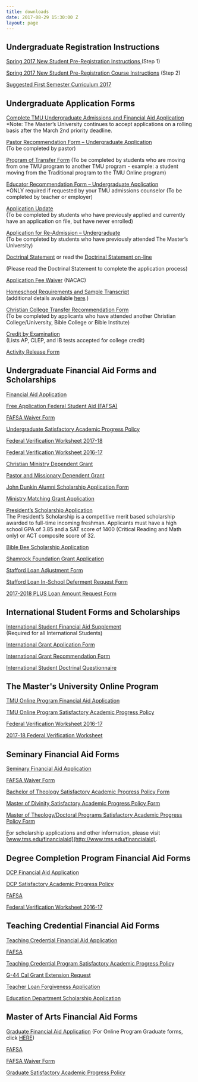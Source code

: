 ```yaml
---
title: downloads
date: 2017-08-29 15:30:00 Z
layout: page
---
```


## Undergraduate Registration Instructions

[Spring 2017 New Student Pre-Registration Instructions ](http://www.masters.edu/media/868825/sp-17-new-student-pre-registration.pdf "SP 17 New Student Pre-Registration.pdf")(Step 1)

[Spring 2017 New Student Pre-Registration Course Instructions](http://www.masters.edu/media/868824/sp-17-new-student-course-registration-instructions.pdf "SP 17 New Student Course Registration Instructions.pdf") (Step 2)

[Suggested First Semester Curriculum 2017](http://www.masters.edu/media/867607/suggested-first-semester-curriculum-2016.xlsx "Suggested First Semester Curriculum 2016.xlsx")

## Undergraduate Application Forms

[Complete TMU Undergraduate Admissions and Financial Aid Application](http://www.masters.edu/media/868819/undergrad-app-for-web-form.pdf "Undergrad App for Web Form.pdf")\
\*Note: The Master’s University continues to accept applications on a rolling basis after the March 2nd priority deadline.

[Pastor Recommendation Form – Undergraduate Application](http://www.masters.edu/media/868817/pastorrecommendation.pdf "PastorRecommendation.pdf")\
\(To be completed by pastor)

[Program of Transfer Form](http://www.masters.edu/media/868815/program-transfer-form.pdf "Program Transfer Form.pdf") (To be completed by students who are moving from one TMU program to another TMU program - example: a student moving from the Traditional program to the TMU Online program)

[Educator Recommendation Form – Undergraduate Application](http://www.masters.edu/media/868814/educatorrecommendation.pdf "EducatorRecommendation.pdf")\
\*ONLY required if requested by your TMU admissions counselor (To be completed by teacher or employer)

[Application Update](http://www.masters.edu/media/868816/undergrad-app-update.pdf "Undergrad App Update.pdf")\
\(To be completed by students who have previously applied and currently have an application on file, but have never enrolled)

[Application for Re-Admission – Undergraduate](http://www.masters.edu/media/868818/re-admit-app.pdf "Re-Admit App.pdf")\
\(To be completed by students who have previously attended The Master’s University)

[Doctrinal Statement](http://www2.masters.edu/admissions/downloads/TMC%20Doctrinal%20Statement.pdf) or read the [Doctrinal Statement on-line](http://www2.masters.edu/undergrad/doctrine)

\(Please read the Doctrinal Statement to complete the application process)

[Application Fee Waiver](http://www.nacacnet.org/studentinfo/feewaiver/Documents/ApplicationFeeWaiver.pdf "NACAC Application Fee Waiver") (NACAC)

[Homeschool Requirements and Sample Transcript](http://www2.masters.edu/admissions/downloads/HomeschoolTranscriptForm.pdf)\
\(additional details available [here](http://www.masters.edu/undergrad/apply/downloads/# "Homeschool").)

[Christian College Transfer Recommendation Form](http://www.masters.edu/media/816508/cc-transfer-form-form.pdf "Christian College Transfer Form")\
\(To be completed by applicants who have attended another Christian College/University, Bible College or Bible Institute)

[Credit by Examination](http://www2.masters.edu/admissions/downloads/CreditbyExamination.pdf)\
\(Lists AP, CLEP, and IB tests accepted for college credit)

[Activity Release Form](http://www.masters.edu/media/869661/activity-release-form-tmu.pdf "ACTIVITY RELEASE FORM (TMU).pdf")

## Undergraduate Financial Aid Forms and Scholarships

[Financial Aid Application](http://www.masters.edu/media/869351/forms-application-faa.pdf "Forms- Application- FAA.pdf")

[Free Application Federal Student Aid (FAFSA)](http://www.fafsa.ed.gov/)

[FAFSA Waiver Form](http://www.masters.edu/media/868509/forms-mi-fafsa-waiver.pdf "Forms- MI- FAFSA Waiver.pdf")

[Undergraduate Satisfactory Academic Progress Policy](http://www.masters.edu/media/868183/undergrad-satisfactory-academic-progress-policy.pdf "Undergrad - Satisfactory Academic Progress Policy.pdf")

[Federal Verification Worksheet 2017-18](http://www.masters.edu/media/868376/forms-mi-fvw-2017-18.pdf "Forms- MI- FVW 2017-18.pdf")

[Federal Verification Worksheet 2016-17](http://www.masters.edu/media/868238/forms-mi-fvw-2016-17.pdf "Forms- MI- FVW 2016-17.pdf")

[Christian Ministry Dependent Grant](http://www.masters.edu/media/868498/forms-application-cmd.pdf "Forms- Application- CMD.pdf")

[Pastor and Missionary Dependent Grant](http://www.masters.edu/media/868500/forms-application-pmd-17-18.pdf "Forms- Application- PMD 17-18.pdf")

[John Dunkin Alumni Scholarship Application Form](http://www.masters.edu/media/868327/dunkin-alumni-scholarship.pdf "Dunkin Alumni Scholarship.pdf")

[Ministry Matching Grant Application](http://www.masters.edu/media/869687/forms-application-mmg.pdf "Forms- Application- MMG.pdf")

[President’s Scholarship Application](http://www.masters.edu/media/869263/17-18-presidents-scholarship-application_fillable.pdf "17-18 President's Scholarship Application_Fillable.pdf")\
The President’s Scholarship is a competitive merit based scholarship awarded to full-time incoming freshman. Applicants must have a high school GPA of 3.85 and a SAT score of 1400 (Critical Reading and Math only) or ACT composite score of 32.

[Bible Bee Scholarship Application](http://www.masters.edu/media/868514/forms-application-bible-bee.pdf "Forms- Application- Bible Bee.pdf")

[Shamrock Foundation Grant Application](http://www.masters.edu/media/869290/forms-application-shamrock-2017-18.pdf "Forms- Application- Shamrock 2017-18.pdf")

[Stafford Loan Adjustment Form](http://www.masters.edu/media/868505/forms-application-stafford-loan-adjustment.pdf "Forms- Application- Stafford Loan Adjustment.pdf")

[Stafford Loan In-School Deferment Request Form](http://www.masters.edu/media/601637/Forms-%20LN-%20Stafford%20In-School%20Deferment%20Request%20Form.pdf)

[2017-2018 PLUS Loan Amount Request Form](http://www.masters.edu/media/869877/plus_loan_amount_request_form_fillable.pdf "PLUS_Loan_Amount_Request_Form_Fillable.pdf")

## International Student Forms and Scholarships

[International Student Financial Aid Supplement](http://www.masters.edu/media/868511/forms-int-student-financial-aid-supplemental-form.pdf "Forms- INT- Student Financial Aid Supplemental Form.pdf")\
\(Required for all International Students)

[International Grant Application Form](http://www.masters.edu/media/869288/isg-app-2.pdf "ISG App 2.pdf")

[International Grant Recommendation Form](http://www.masters.edu/media/868508/forms-int-international-student-grant-recommendation-form.pdf "Forms- INT- International Student Grant Recommendation Form.pdf")

[International Student Doctrinal Questionnaire](http://www.masters.edu/media/868510/forms-int-doctrinal-questionaire.pdf "Forms- INT- Doctrinal Questionaire.pdf")

## The Master's University Online Program

[TMU Online Program Financial Aid Application](http://www.masters.edu/media/868174/online-program-financial-aid-application.pdf "Online Program - Financial Aid Application.pdf")

[TMU Online Program Satisfactory Academic Progress Policy](http://www.masters.edu/media/867132/corrected-online-program-satisfactory-academic-progress-policy.pdf "Online Program Satisfactory Academic Progress Policy.pdf")

[Federal Verification Worksheet 2016-17](http://www.masters.edu/media/868238/forms-mi-fvw-2016-17.pdf "Forms- MI- FVW 2016-17.pdf")

[2017-18 Federal Verification Worksheet](http://www.masters.edu/media/868376/forms-mi-fvw-2017-18.pdf "2017-18 Federal Verification Worksheet")

## Seminary Financial Aid Forms

[Seminary Financial Aid Application](http://www.masters.edu/media/869911/forms-application-seminary-faa-rev-2.pdf "Forms- Application- Seminary FAA rev 2.pdf")

[FAFSA Waiver Form](http://www.masters.edu/media/868185/fafsa-waiver-form-sem.pdf "FAFSA Waiver Form - Sem.pdf")

[Bachelor of Theology Satisfactory Academic Progress Policy Form](http://www.masters.edu/media/868152/bachelor-of-theology-satisf-prog.pdf "Bachelor of Theology Satisf. Prog.pdf")

[Master of Divinity Satisfactory Academic Progress Policy Form](http://www.masters.edu/media/868168/mdiv-satisfactory-academic-progress-policy.pdf "MDIV Satisfactory Academic Progress Policy.pdf")

[Master of Theology/Doctoral Programs Satisfactory Academic Progress Policy Form](http://www.masters.edu/media/868737/forms-mi-sapp-thm-dmin-phd.pdf "Forms- MI- SAPP THM-DMIN-PHD.pdf")

[F](http://www.masters.edu/media/869850/forms-seminary-application-seminary-matching-funds.pdf "Forms- Seminary Application- Seminary Matching Funds.pdf")or scholarship applications and other information, please visit [www.tms.edu/financialaid](http://www.tms.edu/financialaid).

## Degree Completion Program Financial Aid Forms

[DCP Financial Aid Application](http://www.masters.edu/media/868156/degree-completion-program-financial-aid-application.pdf "Degree Completion Program - Financial Aid Application.pdf")

[DCP Satisfactory Academic Progress Policy](http://www.masters.edu/media/868157/degree-completion-program-satisfactory-academic-progress-policy.pdf "Degree Completion Program - Satisfactory Academic Progress Policy.pdf")

[FAFSA](http://www.fafsa.ed.gov/)

[Federal Verification Worksheet 2016-17](http://www.masters.edu/media/868238/forms-mi-fvw-2016-17.pdf "Forms- MI- FVW 2016-17.pdf")

## Teaching Credential Financial Aid Forms

[Teaching Credential Financial Aid Application](http://www.masters.edu/media/868516/forms-application-tcp-faa.pdf "Forms- Application- TCP FAA.pdf")

[FAFSA](http://www.fafsa.ed.gov/)

[Teaching Credential Program Satisfactory Academic Progress Policy](http://www.masters.edu/media/868182/teacher-credential-satisfactory-academic-progress-policy.pdf "Teacher Credential Satisfactory Academic Progress Policy.pdf")

[G-44 Cal Grant Extension Request](http://www.csac.ca.gov/PUBS/FORMS/GRNT_FRM/G-44.PDF)

[Teacher Loan Forgiveness Application](http://ifap.ed.gov/dpcletters/attachments/GEN1419AttachTeacherLoanForgivenessApp.pdf)

[Education Department Scholarship Application](http://www.masters.edu/media/867438/12-education-department-scholarship-application-color.pdf "12. Education Department Scholarship Application (Color).pdf")

## Master of Arts Financial Aid Forms

[Graduate Financial Aid Application](http://www.masters.edu/media/868281/graduate-financial-aid-application.pdf "Grad FAA.pdf") (For Online Program Graduate forms, click [HERE](http://www.masters.edu/onlineforms))

[FAFSA](http://www.fafsa.ed.gov/)

[FAFSA Waiver Form](http://www.masters.edu/media/868163/grad-fafsa-waiver-form.pdf "Grad FAFSA Waiver Form.pdf")

[Graduate Satisfactory Academic Progress Policy](http://www.masters.edu/media/868166/mabc-satisfactory-academic-progress-policy.pdf "MABC Satisfactory Academic Progress Policy.pdf")